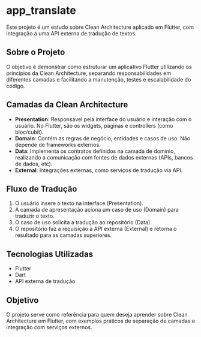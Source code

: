 # app_translate

Este projeto é um estudo sobre Clean Architecture aplicado em Flutter, com integração a uma API externa de tradução de textos.

## Sobre o Projeto

O objetivo é demonstrar como estruturar um aplicativo Flutter utilizando os princípios da Clean Architecture, separando responsabilidades em diferentes camadas e facilitando a manutenção, testes e escalabilidade do código.

## Camadas da Clean Architecture

- **Presentation**: Responsável pela interface do usuário e interação com o usuário. No Flutter, são os widgets, páginas e controllers (como bloc/cubit).
- **Domain**: Contém as regras de negócio, entidades e casos de uso. Não depende de frameworks externos.
- **Data**: Implementa os contratos definidos na camada de domínio, realizando a comunicação com fontes de dados externas (APIs, bancos de dados, etc).
- **External**: Integrações externas, como serviços de tradução via API.

## Fluxo de Tradução

1. O usuário insere o texto na interface (Presentation).
2. A camada de apresentação aciona um caso de uso (Domain) para traduzir o texto.
3. O caso de uso solicita a tradução ao repositório (Data).
4. O repositório faz a requisição à API externa (External) e retorna o resultado para as camadas superiores.

## Tecnologias Utilizadas

- Flutter
- Dart
- API externa de tradução

## Objetivo

O projeto serve como referência para quem deseja aprender sobre Clean Architecture em Flutter, com exemplos práticos de separação de camadas e integração com serviços externos.